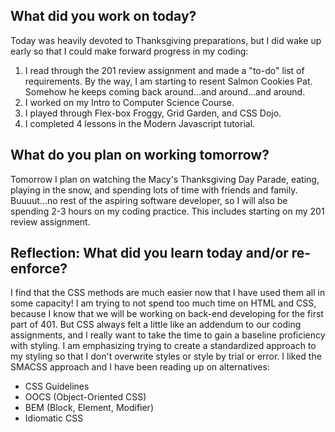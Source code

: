 ## What did you work on today?
Today was heavily devoted to Thanksgiving preparations, but I did wake up early so that I could make forward progress in my coding:
1. I read through the 201 review assignment and made a "to-do" list of requirements. By the way, I am starting to resent Salmon Cookies Pat. Somehow he keeps coming back around...and around...and around. 
2. I worked on my Intro to Computer Science Course.
3. I played through Flex-box Froggy, Grid Garden, and CSS Dojo. 
4. I completed 4 lessons in the Modern Javascript tutorial.  

## What do you plan on working tomorrow?
Tomorrow I plan on watching the Macy's Thanksgiving Day Parade, eating, playing in the snow, and spending lots of time with friends and family. Buuuut...no rest of the aspiring software developer, so I will also be spending 2-3 hours on my coding practice. This includes starting on my 201 review assignment. 

## Reflection: What did you learn today and/or re-enforce?
I find that the CSS methods are much easier now that I have used them all in some capacity! I am trying to not spend too much time on HTML and CSS, because I know that we will be working on back-end developing for the first part of 401. But CSS always felt a little like an addendum to our coding assignments, and I really want to take the time to gain a baseline proficiency with styling. I am emphasizing trying to create a standardized approach to my styling so that I don't overwrite styles or style by trial or error. I liked the SMACSS approach and I have been reading up on alternatives:
- CSS Guidelines
- OOCS (Object-Oriented CSS)
- BEM (Block, Element, Modifier)
- Idiomatic CSS
  